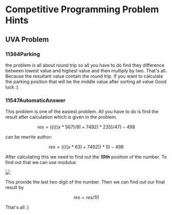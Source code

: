 # Competitive Programming Problem Hints
## UVA Problem
### 11364Parking
the problem is all about round trip so all you have to do find they difference between lowest value and highest value and then multiply by two. That's all.
Because the resultant value contain the round trip. If you want to calculate the parking position that will be the middle value after sorting all value
Good luck :)


<!-- Commented lines
<img src="https://latex.codecogs.com/svg.latex?\Large&space; y= mx + c  " />
-->


### 11547AutomaticAnswer
This problem is one of the easiest problem. All you have to do is find the result after calculation which is given in the problem.

```math
res = (((((x*567)/9)+7492)*235)/47)-498
```

can be rewrite author:

```math
res = ((((x*63)+7492))*5)-498
```

After calculating this we need to find out the _**10th**_ position of the number.
To find out that we can use modulus

<img src="https://latex.codecogs.com/svg.latex?\Large&space; res = res \% 100 " />

This provide the last two digit of the number. Then we can find out our final result by

```math
res = res/10
```

That's all :)

